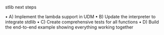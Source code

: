 stlib next steps

•	A) Implement the lambda support in UDM
•	B) Update the interpreter to integrate stdlib
•	C) Create comprehensive tests for all functions
•	D) Build the end-to-end example showing everything working together
